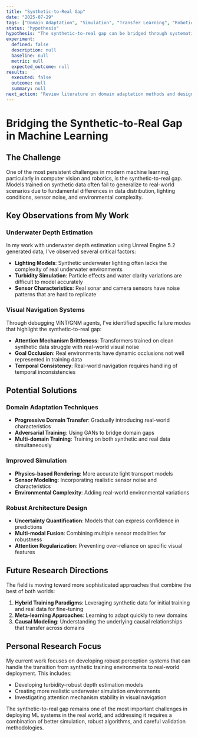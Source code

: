 ```yaml
---
title: "Synthetic-to-Real Gap"
date: "2025-07-29"
tags: ["Domain Adaptation", "Simulation", "Transfer Learning", "Robotics"]
status: "hypothesis"
hypothesis: "The synthetic-to-real gap can be bridged through systematic domain adaptation techniques that align feature distributions between simulated and real-world data."
experiment:
  defined: false
  description: null
  baseline: null
  metric: null
  expected_outcome: null
results:
  executed: false
  outcome: null
  summary: null
next_action: "Review literature on domain adaptation methods and design experiments to test synthetic-to-real transfer."
---
```


# Bridging the Synthetic-to-Real Gap in Machine Learning

## The Challenge

One of the most persistent challenges in modern machine learning, particularly in computer vision and robotics, is the synthetic-to-real gap. Models trained on synthetic data often fail to generalize to real-world scenarios due to fundamental differences in data distribution, lighting conditions, sensor noise, and environmental complexity.

## Key Observations from My Work

### Underwater Depth Estimation
In my work with underwater depth estimation using Unreal Engine 5.2 generated data, I've observed several critical factors:

- **Lighting Models**: Synthetic underwater lighting often lacks the complexity of real underwater environments
- **Turbidity Simulation**: Particle effects and water clarity variations are difficult to model accurately
- **Sensor Characteristics**: Real sonar and camera sensors have noise patterns that are hard to replicate

### Visual Navigation Systems
Through debugging ViNT/GNM agents, I've identified specific failure modes that highlight the synthetic-to-real gap:

- **Attention Mechanism Brittleness**: Transformers trained on clean synthetic data struggle with real-world visual noise
- **Goal Occlusion**: Real environments have dynamic occlusions not well represented in training data
- **Temporal Consistency**: Real-world navigation requires handling of temporal inconsistencies

## Potential Solutions

### Domain Adaptation Techniques
- **Progressive Domain Transfer**: Gradually introducing real-world characteristics
- **Adversarial Training**: Using GANs to bridge domain gaps
- **Multi-domain Training**: Training on both synthetic and real data simultaneously

### Improved Simulation
- **Physics-based Rendering**: More accurate light transport models
- **Sensor Modeling**: Incorporating realistic sensor noise and characteristics
- **Environmental Complexity**: Adding real-world environmental variations

### Robust Architecture Design
- **Uncertainty Quantification**: Models that can express confidence in predictions
- **Multi-modal Fusion**: Combining multiple sensor modalities for robustness
- **Attention Regularization**: Preventing over-reliance on specific visual features

## Future Research Directions

The field is moving toward more sophisticated approaches that combine the best of both worlds:

1. **Hybrid Training Paradigms**: Leveraging synthetic data for initial training and real data for fine-tuning
2. **Meta-learning Approaches**: Learning to adapt quickly to new domains
3. **Causal Modeling**: Understanding the underlying causal relationships that transfer across domains

## Personal Research Focus

My current work focuses on developing robust perception systems that can handle the transition from synthetic training environments to real-world deployment. This includes:

- Developing turbidity-robust depth estimation models
- Creating more realistic underwater simulation environments
- Investigating attention mechanism stability in visual navigation

The synthetic-to-real gap remains one of the most important challenges in deploying ML systems in the real world, and addressing it requires a combination of better simulation, robust algorithms, and careful validation methodologies.


